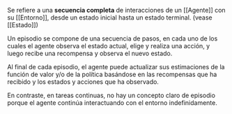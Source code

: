 Se refiere a una **secuencia completa** de interacciones de un [[Agente]] con su [[Entorno]], desde un estado inicial hasta un estado terminal. (vease [[Estado]]) 

Un episodio se compone de una secuencia de pasos, en cada uno de los cuales el agente observa el estado actual, elige y realiza una acción, y luego recibe una recompensa y observa el nuevo estado. 

Al final de cada episodio, el agente puede actualizar sus estimaciones de la función de valor y/o de la política basándose en las recompensas que ha recibido y los estados y acciones que ha observado.

En contraste, en tareas continuas, no hay un concepto claro de episodio porque el agente continúa interactuando con el entorno indefinidamente.
